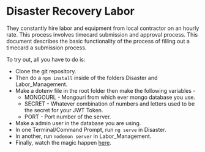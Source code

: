 # Disaster Recovery Labor

They constantly hire labor and equipment from local contractor on an hourly rate. This process involves timecard submission and approval process. This document describes the basic functionality of the process of filling out a timecard a submission process.

To try out, all you have to do is:
* Clone the git repository.
* Then do a `npm install` inside of the folders Disaster and Labor_Management.
* Make a dotenv file in the root folder then make the following variables - 
  * MONGOURL - Mongouri from which ever mongo database you use.
  * SECRET - Whatever combination of numbers and letters used to be the secret for your JWT Token.
  * PORT - Port number of the server.
* Make a admin user in the database you are using.
* In one Terminal/Command Prompt, run `ng serve` in Disaster.
* In another, run `nodemon server` in Labor_Management.
* Finally, watch the magic happen [here](http://localhost:4200/ "Disaster Recovery Labor").

